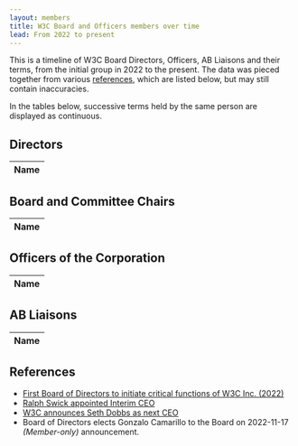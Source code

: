 ```yaml
---
layout: members
title: W3C Board and Officers members over time
lead: From 2022 to present
---
```


This is a timeline of W3C Board Directors, Officers, AB Liaisons and their terms, from the initial group in 2022 to the present.
The data was pieced together from various [references](#references),
which are listed below, but may still contain inaccuracies.

In the tables below, successive terms held by the same person are displayed as continuous.

## Directors

<table class="ml" id="membersList">
	<thead class="years">
		<tr>
			<th>Name</th>
		</tr>
	</thead>
</table>

## Board and Committee Chairs

<table class="ml" id="chairsList">
	<thead class="years">
		<tr>
			<th>Name</th>
		</tr>
	</thead>
</table>

## Officers of the Corporation

<table class="ml" id="officersList">
	<thead class="years">
		<tr>
			<th>Name</th>
		</tr>
	</thead>
</table>

## AB Liaisons

<table class="ml" id="liaisonsList">
	<thead class="years">
		<tr>
			<th>Name</th>
		</tr>
	</thead>
</table>

## References

- [First Board of Directors to initiate critical functions of W3C Inc. (2022)](https://www.w3.org/news/2022/first-board-of-directors-to-initiate-critical-functions-of-w3c-inc/)
- [Ralph Swick appointed Interim CEO](https://www.w3.org/news/2022/dr-jeffrey-jaffe-steps-down-as-w3c-ceo-ralph-swick-appointed-interim-ceo/)
- [W3C announces Seth Dobbs as next CEO](https://www.w3.org/news/2023/w3c-announces-seth-dobbs-as-ceo/)
- Board of Directors elects Gonzalo Camarillo to the Board on 2022-11-17 *(Member-only)* announcement.


<script src="../assets/jquery.min.js" type="module"></script>
<script src="../assets/bootstrap.min.js" type="module"></script>
<script src="../assets/members.js" type="module"></script>